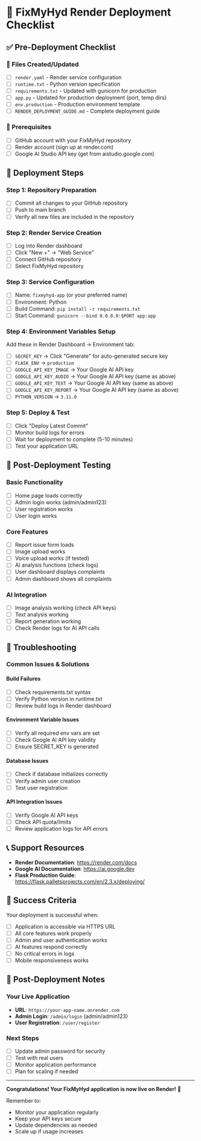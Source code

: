 # 🚀 FixMyHyd Render Deployment Checklist

## ✅ Pre-Deployment Checklist

### 📁 Files Created/Updated
- [ ] `render.yaml` - Render service configuration
- [ ] `runtime.txt` - Python version specification
- [ ] `requirements.txt` - Updated with gunicorn for production
- [ ] `app.py` - Updated for production deployment (port, temp dirs)
- [ ] `env.production` - Production environment template
- [ ] `RENDER_DEPLOYMENT_GUIDE.md` - Complete deployment guide

### 🔑 Prerequisites
- [ ] GitHub account with your FixMyHyd repository
- [ ] Render account (sign up at render.com)
- [ ] Google AI Studio API key (get from aistudio.google.com)

## 🚀 Deployment Steps

### Step 1: Repository Preparation
- [ ] Commit all changes to your GitHub repository
- [ ] Push to main branch
- [ ] Verify all new files are included in the repository

### Step 2: Render Service Creation
- [ ] Log into Render dashboard
- [ ] Click "New +" → "Web Service"
- [ ] Connect GitHub repository
- [ ] Select FixMyHyd repository

### Step 3: Service Configuration
- [ ] Name: `fixmyhyd-app` (or your preferred name)
- [ ] Environment: Python
- [ ] Build Command: `pip install -r requirements.txt`
- [ ] Start Command: `gunicorn --bind 0.0.0.0:$PORT app:app`

### Step 4: Environment Variables Setup
Add these in Render Dashboard → Environment tab:

- [ ] `SECRET_KEY` → Click "Generate" for auto-generated secure key
- [ ] `FLASK_ENV` → `production`
- [ ] `GOOGLE_API_KEY_IMAGE` → Your Google AI API key
- [ ] `GOOGLE_API_KEY_AUDIO` → Your Google AI API key (same as above)
- [ ] `GOOGLE_API_KEY_TEXT` → Your Google AI API key (same as above)
- [ ] `GOOGLE_API_KEY_REPORT` → Your Google AI API key (same as above)
- [ ] `PYTHON_VERSION` → `3.11.0`

### Step 5: Deploy & Test
- [ ] Click "Deploy Latest Commit"
- [ ] Monitor build logs for errors
- [ ] Wait for deployment to complete (5-10 minutes)
- [ ] Test your application URL

## 🧪 Post-Deployment Testing

### Basic Functionality
- [ ] Home page loads correctly
- [ ] Admin login works (admin/admin123)
- [ ] User registration works
- [ ] User login works

### Core Features
- [ ] Report issue form loads
- [ ] Image upload works
- [ ] Voice upload works (if tested)
- [ ] AI analysis functions (check logs)
- [ ] User dashboard displays complaints
- [ ] Admin dashboard shows all complaints

### AI Integration
- [ ] Image analysis working (check API keys)
- [ ] Text analysis working
- [ ] Report generation working
- [ ] Check Render logs for AI API calls

## 🔧 Troubleshooting

### Common Issues & Solutions

#### Build Failures
- [ ] Check requirements.txt syntax
- [ ] Verify Python version in runtime.txt
- [ ] Review build logs in Render dashboard

#### Environment Variable Issues
- [ ] Verify all required env vars are set
- [ ] Check Google AI API key validity
- [ ] Ensure SECRET_KEY is generated

#### Database Issues
- [ ] Check if database initializes correctly
- [ ] Verify admin user creation
- [ ] Test user registration

#### API Integration Issues
- [ ] Verify Google AI API keys
- [ ] Check API quota/limits
- [ ] Review application logs for API errors

## 📞 Support Resources

- **Render Documentation**: https://render.com/docs
- **Google AI Documentation**: https://ai.google.dev
- **Flask Production Guide**: https://flask.palletsprojects.com/en/2.3.x/deploying/

## 🎉 Success Criteria

Your deployment is successful when:
- [ ] Application is accessible via HTTPS URL
- [ ] All core features work properly
- [ ] Admin and user authentication works
- [ ] AI features respond correctly
- [ ] No critical errors in logs
- [ ] Mobile responsiveness works

## 📝 Post-Deployment Notes

### Your Live Application
- **URL**: `https://your-app-name.onrender.com`
- **Admin Login**: `/admin/login` (admin/admin123)
- **User Registration**: `/user/register`

### Next Steps
- [ ] Update admin password for security
- [ ] Test with real users
- [ ] Monitor application performance
- [ ] Plan for scaling if needed

---

**Congratulations! Your FixMyHyd application is now live on Render!** 🎉

Remember to:
- Monitor your application regularly
- Keep your API keys secure
- Update dependencies as needed
- Scale up if usage increases